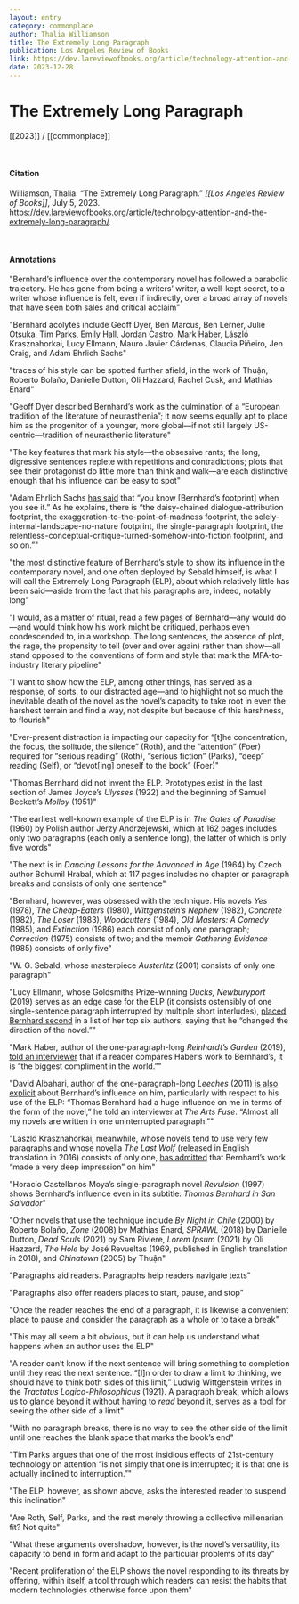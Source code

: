 ```yaml
---
layout: entry
category: commonplace
author: Thalia Williamson
title: The Extremely Long Paragraph
publication: Los Angeles Review of Books
link: https://dev.lareviewofbooks.org/article/technology-attention-and-the-extremely-long-paragraph/
date: 2023-12-28
---
```


# The Extremely Long Paragraph

[[2023]] / [[commonplace]]

<br>

#### Citation

Williamson, Thalia. “The Extremely Long Paragraph.” *[[Los Angeles Review of Books]]*, July 5, 2023. <https://dev.lareviewofbooks.org/article/technology-attention-and-the-extremely-long-paragraph/>.

<br>

#### Annotations

"Bernhard’s influence over the contemporary novel has followed a parabolic trajectory. He has gone from being a writers’ writer, a well-kept secret, to a writer whose influence is felt, even if indirectly, over a broad array of novels that have seen both sales and critical acclaim"

"Bernhard acolytes include Geoff Dyer, Ben Marcus, Ben Lerner, Julie Otsuka, Tim Parks, Emily Hall, Jordan Castro, Mark Haber, László Krasznahorkai, Lucy Ellmann, Mauro Javier Cárdenas, Claudia Piñeiro, Jen Craig, and Adam Ehrlich Sachs"

"traces of his style can be spotted further afield, in the work of Thuận, Roberto Bolaño, Danielle Dutton, Oli Hazzard, Rachel Cusk, and Mathias Énard"

"Geoff Dyer described Bernhard’s work as the culmination of a “European tradition of the literature of neurasthenia”; it now seems equally apt to place him as the progenitor of a younger, more global—if not still largely US-centric—tradition of neurasthenic literature"

"The key features that mark his style—the obsessive rants; the long, digressive sentences replete with repetitions and contradictions; plots that see their protagonist do little more than think and walk—are each distinctive enough that his influence can be easy to spot"

"Adam Ehrlich Sachs [has said](https://www.hobartpulp.com/web_features/an-interview-with-adam-ehrlich-sachs) that “you know [Bernhard’s footprint] when you see it.” As he explains, there is “the daisy-chained dialogue-attribution footprint, the exaggeration-to-the-point-of-madness footprint, the solely-internal-landscape-no-nature footprint, the single-paragraph footprint, the relentless-conceptual-critique-turned-somehow-into-fiction footprint, and so on.”"

"the most distinctive feature of Bernhard’s style to show its influence in the contemporary novel, and one often deployed by Sebald himself, is what I will call the Extremely Long Paragraph (ELP), about which relatively little has been said—aside from the fact that his paragraphs are, indeed, notably long"

"I would, as a matter of ritual, read a few pages of Bernhard—any would do—and would think how his work might be critiqued, perhaps even condescended to, in a workshop. The long sentences, the absence of plot, the rage, the propensity to tell (over and over again) rather than show—all stand opposed to the conventions of form and style that mark the MFA-to-industry literary pipeline"

"I want to show how the ELP, among other things, has served as a response, of sorts, to our distracted age—and to highlight not so much the inevitable death of the novel as the novel’s capacity to take root in even the harshest terrain and find a way, not despite but because of this harshness, to flourish"

"Ever-present distraction is impacting our capacity for “[t]he concentration, the focus, the solitude, the silence” (Roth), and the “attention” (Foer) required for “serious reading” (Roth), “serious fiction” (Parks), “deep” reading (Self), or “devot[ing] oneself to the book” (Foer)"

"Thomas Bernhard did not invent the ELP. Prototypes exist in the last section of James Joyce’s *Ulysses* (1922) and the beginning of Samuel Beckett’s *Molloy* (1951)"

"The earliest well-known example of the ELP is in *The Gates of Paradise* (1960) by Polish author Jerzy Andrzejewski, which at 162 pages includes only two paragraphs (each only a sentence long), the latter of which is only five words"

"The next is in *Dancing Lessons for the Advanced in Age* (1964) by Czech author Bohumil Hrabal, which at 117 pages includes no chapter or paragraph breaks and consists of only one sentence"

"Bernhard, however, was obsessed with the technique. His novels *Yes* (1978), *The Cheap-Eaters* (1980), *Wittgenstein’s Nephew* (1982), *Concrete* (1982), *The Loser* (1983), *Woodcutters* (1984), *Old Masters: A Comedy* (1985), and *Extinction* (1986) each consist of only one paragraph; *Correction* (1975) consists of two; and the memoir *Gathering Evidence* (1985) consists of only five"

"W. G. Sebald, whose masterpiece *Austerlitz* (2001) consists of only one paragraph"

"Lucy Ellmann, whose Goldsmiths Prize–winning *Ducks, Newburyport* (2019) serves as an edge case for the ELP (it consists ostensibly of one single-sentence paragraph interrupted by multiple short interludes), [placed Bernhard second](https://www.shelf-awareness.com/issue.html?issue=3573#m45674.) in a list of her top six authors, saying that he “changed the direction of the novel.”"

"Mark Haber, author of the one-paragraph-long *Reinhardt’s Garden* (2019), [told an interviewer](https://tinhouse.com/transcript/between-the-covers-mark-haber-interview/) that if a reader compares Haber’s work to Bernhard’s, it is “the biggest compliment in the world.”"

"David Albahari, author of the one-paragraph-long *Leeches* (2011) [is also explicit](https://artsfuse.org/113991/fuse-interview-david-albaharis-globetrotter-the-postmodern-emigre-blues/) about Bernhard’s influence on him, particularly with respect to his use of the ELP: “Thomas Bernhard had a huge influence on me in terms of the form of the novel,” he told an interviewer at *The Arts Fuse*. “Almost all my novels are written in one uninterrupted paragraph.”"

"László Krasznahorkai, meanwhile, whose novels tend to use very few paragraphs and whose novella *The Last Wolf* (released in English translation in 2016) consists of only one, [has admitted](https://www.musicandliterature.org/features/2013/12/11/a-conversation-with-lszl-krasznahorkai) that Bernhard’s work “made a very deep impression” on him"

"Horacio Castellanos Moya’s single-paragraph novel *Revulsion* (1997) shows Bernhard’s influence even in its subtitle: *Thomas Bernhard in San Salvador*"

"Other novels that use the technique include *By Night in Chile* (2000) by Roberto Bolaño, *Zone* (2008) by Mathias Énard, *SPRAWL* (2018) by Danielle Dutton, *Dead Souls* (2021) by Sam Riviere, *Lorem Ipsum* (2021) by Oli Hazzard, *The Hole* by José Revueltas (1969, published in English translation in 2018), and *Chinatown* (2005) by Thuận"

"Paragraphs aid readers. Paragraphs help readers navigate texts"

"Paragraphs also offer readers places to start, pause, and stop"

"Once the reader reaches the end of a paragraph, it is likewise a convenient place to pause and consider the paragraph as a whole or to take a break"

"This may all seem a bit obvious, but it can help us understand what happens when an author uses the ELP"

"A reader can’t know if the next sentence will bring something to completion until they read the next sentence. “[I]n order to draw a limit to thinking, we should have to think both sides of this limit,” Ludwig Wittgenstein writes in the *Tractatus Logico-Philosophicus* (1921). A paragraph break, which allows us to glance beyond it without having to *read* beyond it, serves as a tool for seeing the other side of a limit"

"With no paragraph breaks, there is no way to see the other side of the limit until one reaches the blank space that marks the book’s end"

"Tim Parks argues that one of the most insidious effects of 21st-century technology on attention “is not simply that one is interrupted; it is that one is actually inclined to interruption.”"

"The ELP, however, as shown above, asks the interested reader to suspend this inclination"

"Are Roth, Self, Parks, and the rest merely throwing a collective millenarian fit? Not quite"

"What these arguments overshadow, however, is the novel’s versatility, its capacity to bend in form and adapt to the particular problems of its day"

"Recent proliferation of the ELP shows the novel responding to its threats by offering, within itself, a tool through which readers can resist the habits that modern technologies otherwise force upon them"
